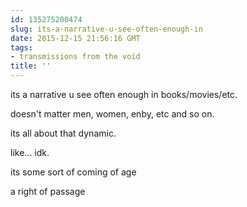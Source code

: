 ```yaml
---
id: 135275200474
slug: its-a-narrative-u-see-often-enough-in
date: 2015-12-15 21:56:16 GMT
tags:
- transmissions from the void
title: ''
---
```


its a narrative u see often enough in books/movies/etc.

doesn't matter men, women, enby, etc and so on.

its all about that dynamic.

like... idk. 

its some sort of coming of age

a right of passage